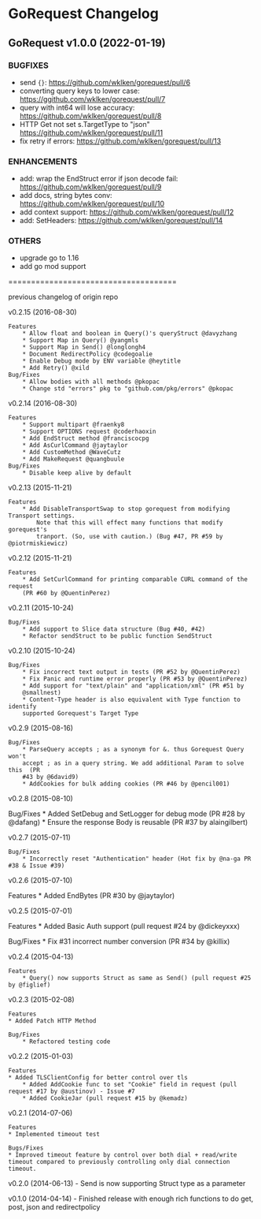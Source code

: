 GoRequest Changelog
=========

## GoRequest v1.0.0 (2022-01-19)

### BUGFIXES

- send `{}`: https://github.com/wklken/gorequest/pull/6
- converting query keys to lower case: https://ggithub.com/wklken/gorequest/pull/7
- query with int64 will lose accuracy: https://github.com/wklken/gorequest/pull/8
- HTTP Get not set s.TargetType to "json" https://github.com/wklken/gorequest/pull/11
- fix retry if errors: https://github.com/wklken/gorequest/pull/13

### ENHANCEMENTS

- add: wrap the EndStruct error if json decode fail: https://github.com/wklken/gorequest/pull/9
- add docs, string bytes conv: https://github.com/wklken/gorequest/pull/10
- add context support: https://github.com/wklken/gorequest/pull/12
- add: SetHeaders: https://github.com/wklken/gorequest/pull/14

### OTHERS

- upgrade go to 1.16
- add go mod support

=====================================

previous changelog of origin repo

v0.2.15 (2016-08-30)

	Features
		* Allow float and boolean in Query()'s queryStruct @davyzhang
		* Support Map in Query() @yangmls
		* Support Map in Send() @longlongh4
		* Document RedirectPolicy @codegoalie
		* Enable Debug mode by ENV variable @heytitle
		* Add Retry() @xild
	Bug/Fixes
		* Allow bodies with all methods @pkopac
		* Change std "errors" pkg to "github.com/pkg/errors" @pkopac

v0.2.14 (2016-08-30)

	Features
		* Support multipart @fraenky8
		* Support OPTIONS request @coderhaoxin
		* Add EndStruct method @franciscocpg
		* Add AsCurlCommand @jaytaylor
		* Add CustomMethod @WaveCutz
		* Add MakeRequest @quangbuule
	Bug/Fixes
		* Disable keep alive by default


v0.2.13 (2015-11-21)

	Features
		* Add DisableTransportSwap to stop gorequest from modifying Transport settings.
			Note that this will effect many functions that modify gorequest's
			tranport. (So, use with caution.) (Bug #47, PR #59 by @piotrmiskiewicz)


v0.2.12 (2015-11-21)

	Features
		* Add SetCurlCommand for printing comparable CURL command of the request
		(PR #60 by @QuentinPerez)

v0.2.11 (2015-10-24)

	Bug/Fixes
		* Add support to Slice data structure (Bug #40, #42)
		* Refactor sendStruct to be public function SendStruct

v0.2.10 (2015-10-24)

	Bug/Fixes
		* Fix incorrect text output in tests (PR #52 by @QuentinPerez)
		* Fix Panic and runtime error properly (PR #53 by @QuentinPerez)
		* Add support for "text/plain" and "application/xml" (PR #51 by
		@smallnest)
		* Content-Type header is also equivalent with Type function to identify
		supported Gorequest's Target Type

v0.2.9 (2015-08-16)

	Bug/Fixes
		* ParseQuery accepts ; as a synonym for &. thus Gorequest Query won't
		accept ; as in a query string. We add additional Param to solve this  (PR
		#43 by @6david9)
		* AddCookies for bulk adding cookies (PR #46 by @pencil001)

v0.2.8 (2015-08-10)

  Bug/Fixes
    * Added SetDebug and SetLogger for debug mode (PR #28 by @dafang)
    * Ensure the response Body is reusable (PR #37 by alaingilbert)

v0.2.7 (2015-07-11)

	Bug/Fixes
		* Incorrectly reset "Authentication" header (Hot fix by @na-ga PR #38 & Issue #39)

v0.2.6 (2015-07-10)

  Features
    * Added EndBytes (PR #30 by @jaytaylor)

v0.2.5 (2015-07-01)

  Features
    * Added Basic Auth support (pull request #24 by @dickeyxxx)

  Bug/Fixes
    * Fix #31 incorrect number conversion (PR #34 by @killix)

v0.2.4 (2015-04-13)

	Features
		* Query() now supports Struct as same as Send() (pull request #25 by @figlief)

v0.2.3 (2015-02-08)

	Features
  	* Added Patch HTTP Method

	Bug/Fixes
		* Refactored testing code

v0.2.2 (2015-01-03)

	Features
  	* Added TLSClientConfig for better control over tls
		* Added AddCookie func to set "Cookie" field in request (pull request #17 by @austinov) - Issue #7
		* Added CookieJar (pull request #15 by @kemadz)

v0.2.1 (2014-07-06)

	Features
  	* Implemented timeout test

	Bugs/Fixes
  	* Improved timeout feature by control over both dial + read/write timeout compared to previously controlling only dial connection timeout.

v0.2.0 (2014-06-13) - Send is now supporting Struct type as a parameter

v0.1.0 (2014-04-14) - Finished release with enough rich functions to do get, post, json and redirectpolicy

